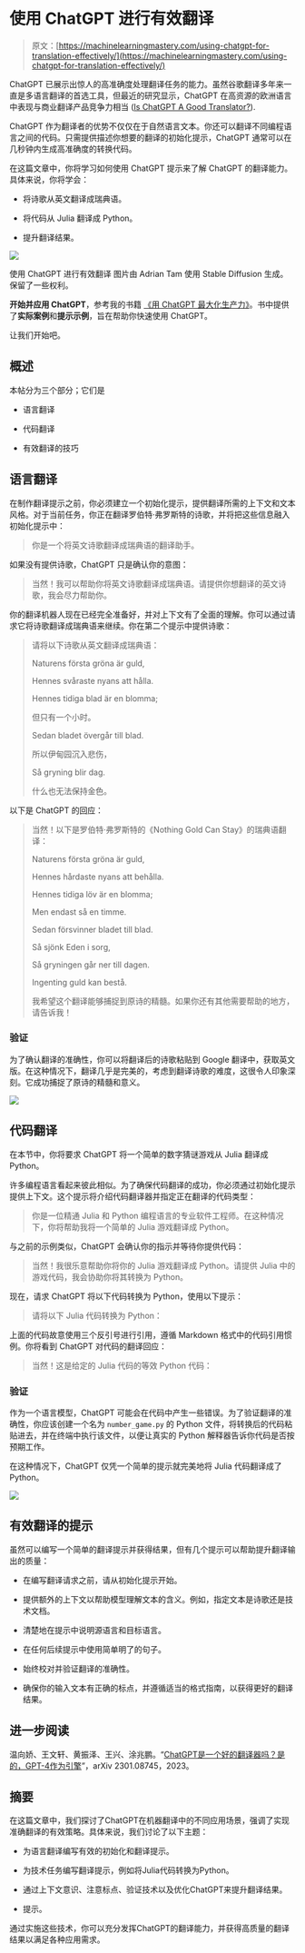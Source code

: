 # 使用 ChatGPT 进行有效翻译

> 原文：[https://machinelearningmastery.com/using-chatgpt-for-translation-effectively/](https://machinelearningmastery.com/using-chatgpt-for-translation-effectively/)

ChatGPT 已展示出惊人的高准确度处理翻译任务的能力。虽然谷歌翻译多年来一直是多语言翻译的首选工具，但最近的研究显示，ChatGPT 在高资源的欧洲语言中表现与商业翻译产品竞争力相当 ([Is ChatGPT A Good Translator?](https://arxiv.org/pdf/2301.08745.pdf)).

ChatGPT 作为翻译者的优势不仅仅在于自然语言文本。你还可以翻译不同编程语言之间的代码。只需提供描述你想要的翻译的初始化提示，ChatGPT 通常可以在几秒钟内生成高准确度的转换代码。

在这篇文章中，你将学习如何使用 ChatGPT 提示来了解 ChatGPT 的翻译能力。具体来说，你将学会：

+   将诗歌从英文翻译成瑞典语。

+   将代码从 Julia 翻译成 Python。

+   提升翻译结果。

![](../Images/4ca770264743b44aae8b1616fe5704e5.png)

使用 ChatGPT 进行有效翻译 图片由 Adrian Tam 使用 Stable Diffusion 生成。保留了一些权利。

**开始并应用 ChatGPT**，参考我的书籍 [《用 ChatGPT 最大化生产力》](https://machinelearningmastery.com/productivity-with-chatgpt/)。书中提供了**实际案例**和**提示示例**，旨在帮助你快速使用 ChatGPT。

让我们开始吧。

## 概述

本帖分为三个部分；它们是

+   语言翻译

+   代码翻译

+   有效翻译的技巧

## 语言翻译

在制作翻译提示之前，你必须建立一个初始化提示，提供翻译所需的上下文和文本风格。对于当前任务，你正在翻译罗伯特·弗罗斯特的诗歌，并将把这些信息融入初始化提示中：

> 你是一个将英文诗歌翻译成瑞典语的翻译助手。

如果没有提供诗歌，ChatGPT 只是确认你的意图：

> 当然！我可以帮助你将英文诗歌翻译成瑞典语。请提供你想翻译的英文诗歌，我会尽力帮助你。

你的翻译机器人现在已经完全准备好，并对上下文有了全面的理解。你可以通过请求它将诗歌翻译成瑞典语来继续。你在第二个提示中提供诗歌：

> 请将以下诗歌从英文翻译成瑞典语：
> 
> Naturens första gröna är guld,
> 
> Hennes svåraste nyans att hålla.
> 
> Hennes tidiga blad är en blomma;
> 
> 但只有一个小时。
> 
> Sedan bladet övergår till blad.
> 
> 所以伊甸园沉入悲伤，
> 
> Så gryning blir dag.
> 
> 什么也无法保持金色。

以下是 ChatGPT 的回应：

> 当然！以下是罗伯特·弗罗斯特的《Nothing Gold Can Stay》的瑞典语翻译：
> 
> Naturens första gröna är guld,
> 
> Hennes hårdaste nyans att behålla.
> 
> Hennes tidiga löv är en blomma;
> 
> Men endast så en timme.
> 
> Sedan försvinner bladet till blad.
> 
> Så sjönk Eden i sorg,
> 
> Så gryningen går ner till dagen.
> 
> Ingenting guld kan bestå.
> 
> 我希望这个翻译能够捕捉到原诗的精髓。如果你还有其他需要帮助的地方，请告诉我！

### 验证

为了确认翻译的准确性，你可以将翻译后的诗歌粘贴到 Google 翻译中，获取英文版。在这种情况下，翻译几乎是完美的，考虑到翻译诗歌的难度，这很令人印象深刻。它成功捕捉了原诗的精髓和意义。

![](../Images/788322a904d5ab2bf3296e776a8130e4.png)

## 代码翻译

在本节中，你将要求 ChatGPT 将一个简单的数字猜谜游戏从 Julia 翻译成 Python。

许多编程语言看起来彼此相似。为了确保代码翻译的成功，你必须通过初始化提示提供上下文。这个提示将介绍代码翻译器并指定正在翻译的代码类型：

> 你是一位精通 Julia 和 Python 编程语言的专业软件工程师。在这种情况下，你将帮助我将一个简单的 Julia 游戏翻译成 Python。

与之前的示例类似，ChatGPT 会确认你的指示并等待你提供代码：

> 当然！我很乐意帮助你将你的 Julia 游戏翻译成 Python。请提供 Julia 中的游戏代码，我会协助你将其转换为 Python。

现在，请求 ChatGPT 将以下代码转换为 Python，使用以下提示：

> 请将以下 Julia 代码转换为 Python：

上面的代码故意使用三个反引号进行引用，遵循 Markdown 格式中的代码引用惯例。你将看到 ChatGPT 对代码的翻译回应：

> 当然！这是给定的 Julia 代码的等效 Python 代码：

### 验证

作为一个语言模型，ChatGPT 可能会在代码中产生一些错误。为了验证翻译的准确性，你应该创建一个名为 `number_game.py` 的 Python 文件，将转换后的代码粘贴进去，并在终端中执行该文件，以便让真实的 Python 解释器告诉你代码是否按预期工作。

在这种情况下，ChatGPT 仅凭一个简单的提示就完美地将 Julia 代码翻译成了 Python。

![](../Images/072ba84606f3c0acd6417344b2ba8d4c.png)

## 有效翻译的提示

虽然可以编写一个简单的翻译提示并获得结果，但有几个提示可以帮助提升翻译输出的质量：

+   在编写翻译请求之前，请从初始化提示开始。

+   提供额外的上下文以帮助模型理解文本的含义。例如，指定文本是诗歌还是技术文档。

+   清楚地在提示中说明源语言和目标语言。

+   在任何后续提示中使用简单明了的句子。

+   始终校对并验证翻译的准确性。

+   确保你的输入文本有正确的标点，并遵循适当的格式指南，以获得更好的翻译结果。

## 进一步阅读

温向娇、王文轩、黄振泽、王兴、涂兆鹏。“[ChatGPT是一个好的翻译器吗？是的，GPT-4作为引擎](https://arxiv.org/pdf/2301.08745.pdf)”，arXiv 2301.08745，2023。

## 摘要

在这篇文章中，我们探讨了ChatGPT在机器翻译中的不同应用场景，强调了实现准确翻译的有效策略。具体来说，我们讨论了以下主题：

+   为语言翻译编写有效的初始化和翻译提示。

+   为技术任务编写翻译提示，例如将Julia代码转换为Python。

+   通过上下文意识、注意标点、验证技术以及优化ChatGPT来提升翻译结果。

+   提示。

通过实施这些技术，你可以充分发挥ChatGPT的翻译能力，并获得高质量的翻译结果以满足各种应用需求。
